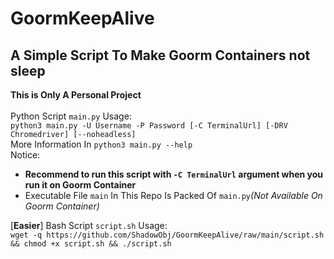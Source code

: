 # GoormKeepAlive
## A Simple Script To Make Goorm Containers not sleep
**This is Only A Personal Project** 
<br/><br/>
Python Script `main.py` Usage:
<br/>
`python3 main.py -U Username -P Password [-C TerminalUrl] [-DRV Chromedriver] [--noheadless]`
<br/>
More Information In `python3 main.py --help`
<br/>
Notice: 
- **Recommend to run this script with `-C TerminalUrl` argument when you run it on Goorm Container**
- Executable File `main` In This Repo Is Packed Of `main.py`*(Not Available On Goorm Container)*

[**Easier**] Bash Script `script.sh` Usage:
<br/>
`wget -q https://github.com/ShadowObj/GoormKeepAlive/raw/main/script.sh && chmod +x script.sh && ./script.sh`
